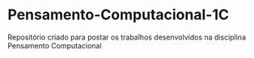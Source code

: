 # Pensamento-Computacional-1C
Repositório criado para postar os trabalhos desenvolvidos na disciplina Pensamento Computacional
